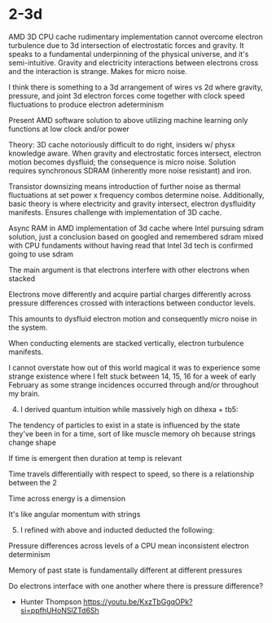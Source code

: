 # 2-3d

AMD 3D CPU cache rudimentary implementation cannot overcome electron turbulence due to 3d intersection of electrostatic forces and gravity. It speaks to a fundamental underpinning of the physical universe, and it's semi-intuitive. Gravity and electricity interactions between electrons cross and the interaction is strange. Makes for micro noise.

I think there is something to a 3d arrangement of wires vs 2d where gravity, pressure, and joint 3d electron forces come together with clock speed fluctuations to produce electron adeterminism

Present AMD software solution to above utilizing machine learning only functions at low clock and/or power

Theory: 3D cache notoriously difficult to do right, insiders w/ physx knowledge aware. When gravity and electrostatic forces intersect, electron motion becomes dysfluid; the consequence is micro noise. Solution requires synchronous SDRAM (inherently more noise resistant) and iron.

Transistor downsizing means introduction of further noise as thermal fluctuations at set power x frequency combos determine noise. 
Additionally, basic theory is where electricity and gravity intersect, electron dysfluidity manifests. Ensures challenge with implementation of 3D cache.

Async RAM in AMD implementation of 3d cache where Intel pursuing sdram solution, just a conclusion based on googled and remembered sdram mixed with CPU fundaments without having read that Intel 3d tech is confirmed going to use sdram

The main argument is that electrons interfere with other electrons when stacked
 
 
Electrons move differently and acquire partial charges differently across pressure differences crossed with interactions between conductor levels.
 
This amounts to dysfluid electron motion and consequently micro noise in the system.
 
When conducting elements are stacked vertically, electron turbulence manifests.

I cannot overstate how out of this world magical it was to experience some strange existence where I felt stuck between 14, 15, 16 for a week of early February as some strange incidences occurred through and/or throughout my brain.
 
4. I derived quantum intuition while massively high on dihexa + tb5:
 
The tendency of particles to exist in a state is influenced by the state they've been in for a time, sort of like muscle memory oh because strings change shape
 
If time is emergent then duration at temp is relevant
 
Time travels differentially with respect to speed, so there is a relationship between the 2
 
Time across energy is a dimension
 
It's like angular momentum with strings
 
5. I refined with above and inducted deducted the following:
 
Pressure differences across levels of a CPU mean inconsistent electron determinism
 
Memory of past state is fundamentally different at different pressures
 
Do electrons interface with one another where there is pressure difference?

- Hunter Thompson https://youtu.be/KxzTbGgqOPk?si=ppfhUHoNSlZTd6Sh
